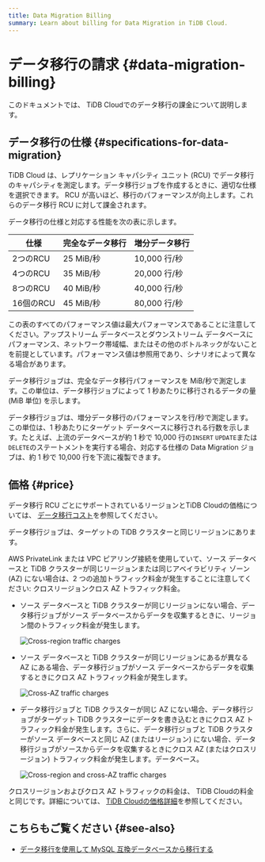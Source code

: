 ```yaml
---
title: Data Migration Billing
summary: Learn about billing for Data Migration in TiDB Cloud.
---
```


# データ移行の請求 {#data-migration-billing}

このドキュメントでは、 TiDB Cloudでのデータ移行の課金について説明します。

## データ移行の仕様 {#specifications-for-data-migration}

TiDB Cloud は、レプリケーション キャパシティ ユニット (RCU) でデータ移行のキャパシティを測定します。データ移行ジョブを作成するときに、適切な仕様を選択できます。 RCU が高いほど、移行のパフォーマンスが向上します。これらのデータ移行 RCU に対して課金されます。

データ移行の仕様と対応する性能を次の表に示します。

| 仕様      | 完全なデータ移行 | 増分データ移行    |
| ------- | -------- | ---------- |
| 2つのRCU  | 25 MiB/秒 | 10,000 行/秒 |
| 4つのRCU  | 35 MiB/秒 | 20,000 行/秒 |
| 8つのRCU  | 40 MiB/秒 | 40,000 行/秒 |
| 16個のRCU | 45 MiB/秒 | 80,000 行/秒 |

この表のすべてのパフォーマンス値は最大パフォーマンスであることに注意してください。アップストリーム データベースとダウンストリーム データベースにパフォーマンス、ネットワーク帯域幅、またはその他のボトルネックがないことを前提としています。パフォーマンス値は参照用であり、シナリオによって異なる場合があります。

データ移行ジョブは、完全なデータ移行パフォーマンスを MiB/秒で測定します。この単位は、データ移行ジョブによって 1 秒あたりに移行されるデータの量 (MiB 単位) を示します。

データ移行ジョブは、増分データ移行のパフォーマンスを行/秒で測定します。この単位は、1 秒あたりにターゲット データベースに移行される行数を示します。たとえば、上流のデータベースが約 1 秒で 10,000 行の`INSERT` `UPDATE`または`DELETE`のステートメントを実行する場合、対応する仕様の Data Migration ジョブは、約 1 秒で 10,000 行を下流に複製できます。

## 価格 {#price}

データ移行 RCU ごとにサポートされているリージョンとTiDB Cloudの価格については、 [データ移行コスト](https://www.pingcap.com/tidb-cloud-pricing-details/#dm-cost)を参照してください。

データ移行ジョブは、ターゲットの TiDB クラスターと同じリージョンにあります。

AWS PrivateLink または VPC ピアリング接続を使用していて、ソース データベースと TiDB クラスターが同じリージョンまたは同じアベイラビリティ ゾーン (AZ) にない場合は、2 つの追加トラフィック料金が発生することに注意してください: クロスリージョンクロス AZ トラフィック料金。

-   ソース データベースと TiDB クラスターが同じリージョンにない場合、データ移行ジョブがソース データベースからデータを収集するときに、リージョン間のトラフィック料金が発生します。

    ![Cross-region traffic charges](https://download.pingcap.com/images/docs/tidb-cloud/dm-billing-cross-region-fees.png)

-   ソース データベースと TiDB クラスターが同じリージョンにあるが異なる AZ にある場合、データ移行ジョブがソース データベースからデータを収集するときにクロス AZ トラフィック料金が発生します。

    ![Cross-AZ traffic charges](https://download.pingcap.com/images/docs/tidb-cloud/dm-billing-cross-az-fees.png)

-   データ移行ジョブと TiDB クラスターが同じ AZ にない場合、データ移行ジョブがターゲット TiDB クラスターにデータを書き込むときにクロス AZ トラフィック料金が発生します。さらに、データ移行ジョブと TiDB クラスターがソース データベースと同じ AZ (またはリージョン) にない場合、データ移行ジョブがソースからデータを収集するときにクロス AZ (またはクロスリージョン) トラフィック料金が発生します。データベース。

    ![Cross-region and cross-AZ traffic charges](https://download.pingcap.com/images/docs/tidb-cloud/dm-billing-cross-region-and-az-fees.png)

クロスリージョンおよびクロス AZ トラフィックの料金は、 TiDB Cloudの料金と同じです。詳細については、 [TiDB Cloudの価格詳細](https://en.pingcap.com/tidb-cloud-pricing-details/)を参照してください。

## こちらもご覧ください {#see-also}

-   [データ移行を使用して MySQL 互換データベースから移行する](/tidb-cloud/migrate-from-mysql-using-data-migration.md)

